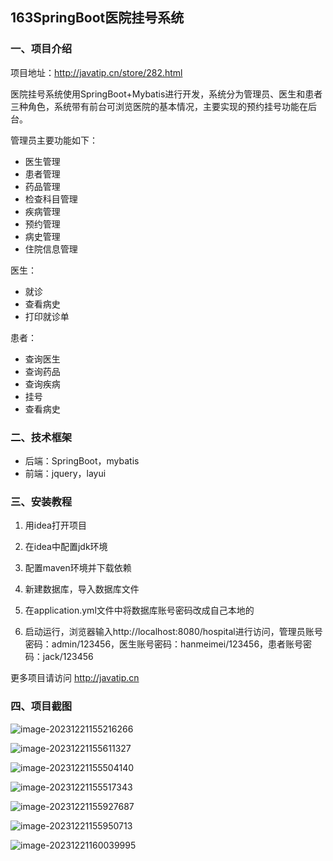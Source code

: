 ## 163SpringBoot医院挂号系统

### 一、项目介绍

项目地址：http://javatip.cn/store/282.html

医院挂号系统使用SpringBoot+Mybatis进行开发，系统分为管理员、医生和患者三种角色，系统带有前台可浏览医院的基本情况，主要实现的预约挂号功能在后台。

管理员主要功能如下：

- 医生管理
- 患者管理
- 药品管理
- 检查科目管理
- 疾病管理
- 预约管理
- 病史管理
- 住院信息管理

医生：

- 就诊
- 查看病史
- 打印就诊单

患者：

- 查询医生
- 查询药品
- 查询疾病
- 挂号
- 查看病史

### 二、技术框架

- 后端：SpringBoot，mybatis
- 前端：jquery，layui

### 三、安装教程

1. 用idea打开项目

2. 在idea中配置jdk环境

3. 配置maven环境并下载依赖

4. 新建数据库，导入数据库文件

5. 在application.yml文件中将数据库账号密码改成自己本地的

6. 启动运行，浏览器输入http://localhost:8080/hospital进行访问，管理员账号密码：admin/123456，医生账号密码：hanmeimei/123456，患者账号密码：jack/123456


更多项目请访问 http://javatip.cn

### 四、项目截图

![image-20231221155216266](http://image.javatip.cn/bysj/20231221155219.png)

![image-20231221155611327](http://image.javatip.cn/bysj/20231221155611.png)

![image-20231221155504140](http://image.javatip.cn/bysj/20231221155504.png)

![image-20231221155517343](http://image.javatip.cn/bysj/20231221155517.png)

![image-20231221155927687](http://image.javatip.cn/bysj/20231221155927.png)

![image-20231221155950713](http://image.javatip.cn/bysj/20231221155950.png)

![image-20231221160039995](http://image.javatip.cn/bysj/20231221160040.png)
